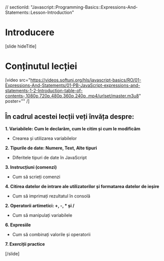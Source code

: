 // sectionId: "Javascript::Programming-Basics::Expressions-And-Statements::Lesson-Introduction"

# Introducere
[slide hideTitle]

# Conținutul lecției

[video src="https://videos.softuni.org/hls/javascript-basics/RO/01-Expressions-And-Statements/01-PB-JavaScript-expressions-and-statements-1-2-Introduction-table-of-contents-,1080p,720p,480p,360p,240p,.mp4/urlset/master.m3u8" poster="" /]

## În cadrul acestei lecții veți învăța despre:

**1. Variabilele: Cum le declarăm, cum le citim și cum le modificăm**

- Crearea și utilizarea variabilelor

**2. Tipurile de date: Numere, Text, Alte tipuri**

- Diferitele tipuri de date în JavaScript

**3. Instrucțiuni (comenzi)**

- Cum să scrieți comenzi

**4. Citirea datelor de intrare ale utilizatorilor și formatarea datelor de ieșire**

- Cum să imprimați rezultatul în consolă

**2. Operatorii artimetici: +, -, * și /**

- Cum să manipulați variabilele

**6. Expresiile**

- Cum să combinați valorile și operatorii

**7. Exerciții practice**


[/slide]